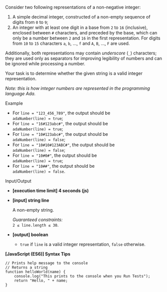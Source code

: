 Consider two following representations of a non-negative integer:

1.  A simple decimal integer, constructed of a non-empty sequence of digits from `0` to
    `9`;
2.  An integer with at least one digit in a base from `2` to `16` (inclusive), enclosed
    between `#` characters, and preceded by the base, which can only be a number between
    `2` and `16` in the first representation. For digits from `10` to `15` characters `a`,
    `b`, ..., `f` and `A`, `B`, ..., `F` are used.

Additionally, both representations may contain _underscore_ (`_`) characters; they are
used only as separators for improving legibility of numbers and can be ignored while
processing a number.

Your task is to determine whether the given string is a valid integer representation.

_Note: this is how integer numbers are represented in the programming language Ada._

Example

- For `line = "123_456_789"`, the output should be  
  `adaNumber(line) = true`;
- For `line = "16#123abc#"`, the output should be  
  `adaNumber(line) = true`;
- For `line = "10#123abc#"`, the output should be  
  `adaNumber(line) = false`;
- For `line = "10#10#123ABC#"`, the output should be  
  `adaNumber(line) = false`;
- For `line = "10#0#"`, the output should be  
  `adaNumber(line) = true`;
- For `line = "10##"`, the output should be  
  `adaNumber(line) = false`.

Input/Output

- **\[execution time limit\] 4 seconds (js)**

- **\[input\] string line**

  A non-empty string.

  _Guaranteed constraints:_  
  `2 ≤ line.length ≤ 30`.

- **\[output\] boolean**

  - `true` if `line` is a valid integer representation, `false` otherwise.

**\[JavaScript (ES6)\] Syntax Tips**

    // Prints help message to the console
    // Returns a string
    function helloWorld(name) {
        console.log("This prints to the console when you Run Tests");
        return "Hello, " + name;
    }
